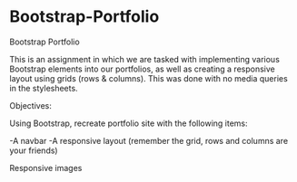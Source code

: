 # Bootstrap-Portfolio
Bootstrap Portfolio

This is an assignment in which we are tasked with implementing various Bootstrap elements into our portfolios, as well as creating a responsive layout using grids (rows & columns). This was done with no media queries in the stylesheets.





Objectives:

Using Bootstrap, recreate portfolio site with the following items:

 -A navbar
 -A responsive layout (remember the grid, rows and columns are your friends)

Responsive images

<!-- BONUS Using Bootstrap, make a sticky footer and use sub-rows and sub-columns on your portfolio site (Hint: Check out the Bootstrap documentation) -->

<!-- Your Bootstrap solution should minimize use of media queries. -->

<!-- Deploy your new Bootstrap-powered portfolio to GitHub Pages. -->

